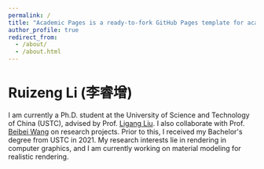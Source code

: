 ```yaml
---
permalink: /
title: "Academic Pages is a ready-to-fork GitHub Pages template for academic personal websites"
author_profile: true
redirect_from: 
  - /about/
  - /about.html
---
```


# Ruizeng Li (李睿增)

I am currently a Ph.D. student at the University of Science and Technology of China (USTC), advised by Prof. [Ligang Liu](http://staff.ustc.edu.cn/~lgliu/). I also collaborate with Prof. [Beibei Wang](https://wangningbei.github.io/) on research projects. Prior to this, I received my Bachelor's degree from USTC in 2021. My research interests lie in rendering in computer graphics, and I am currently working on material modeling for realistic rendering.

